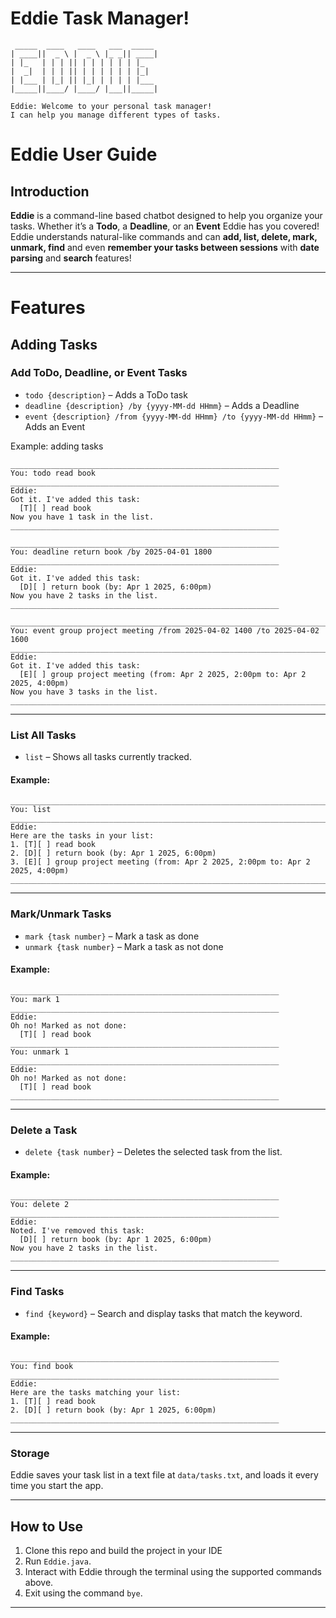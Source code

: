 # Eddie Task Manager!
```
 _____  ____   ____   ___  _____
| ____||  _ \ |  _ \ |_ _|| ____|
| |_   | | | || | | | | | | |_
|  _|  | | | || | | | | | | |_|   
| |___ | |_| || |_| | | | | |___  
|_____||____/ |____/ |___||_____|

Eddie: Welcome to your personal task manager!
I can help you manage different types of tasks.
```

# Eddie User Guide

## Introduction

**Eddie** is a command-line based chatbot designed to help you organize your tasks. Whether it’s a **Todo**, a **Deadline**, or an **Event** Eddie has you covered! Eddie understands natural-like commands and can **add, list, delete, mark, unmark, find** and even **remember your tasks between sessions** with **date parsing** and **search** features!

---
#  Features
## Adding Tasks

### Add ToDo, Deadline, or Event Tasks

- `todo {description}` – Adds a ToDo task
- `deadline {description} /by {yyyy-MM-dd HHmm}` – Adds a Deadline
- `event {description} /from {yyyy-MM-dd HHmm} /to {yyyy-MM-dd HHmm}` – Adds an Event


Example: adding tasks
```
____________________________________________________________
You: todo read book
____________________________________________________________
Eddie:
Got it. I've added this task:
  [T][ ] read book
Now you have 1 task in the list.
____________________________________________________________
```
```
____________________________________________________________
You: deadline return book /by 2025-04-01 1800
____________________________________________________________
Eddie:
Got it. I've added this task:
  [D][ ] return book (by: Apr 1 2025, 6:00pm)
Now you have 2 tasks in the list.
____________________________________________________________
```
```
__________________________________________________________________________________
You: event group project meeting /from 2025-04-02 1400 /to 2025-04-02 1600
__________________________________________________________________________________
Eddie:
Got it. I've added this task:
  [E][ ] group project meeting (from: Apr 2 2025, 2:00pm to: Apr 2 2025, 4:00pm)
Now you have 3 tasks in the list.
__________________________________________________________________________________
```

---

### List All Tasks

- `list` – Shows all tasks currently tracked.

#### Example:
```
__________________________________________________________________________________
You: list
__________________________________________________________________________________
Eddie:
Here are the tasks in your list:
1. [T][ ] read book
2. [D][ ] return book (by: Apr 1 2025, 6:00pm)
3. [E][ ] group project meeting (from: Apr 2 2025, 2:00pm to: Apr 2 2025, 4:00pm)
__________________________________________________________________________________
```

---

### Mark/Unmark Tasks

- `mark {task number}` – Mark a task as done
- `unmark {task number}` – Mark a task as not done

#### Example:
```
____________________________________________________________
You: mark 1
____________________________________________________________
Eddie:
Oh no! Marked as not done:
  [T][ ] read book
____________________________________________________________
You: unmark 1
____________________________________________________________
Eddie:
Oh no! Marked as not done:
  [T][ ] read book
____________________________________________________________
```

---

### Delete a Task

- `delete {task number}` – Deletes the selected task from the list.

#### Example:
```
____________________________________________________________
You: delete 2
____________________________________________________________
Eddie:
Noted. I've removed this task:
  [D][ ] return book (by: Apr 1 2025, 6:00pm)
Now you have 2 tasks in the list.
____________________________________________________________
```

---

### Find Tasks

- `find {keyword}` – Search and display tasks that match the keyword.

#### Example:
```
____________________________________________________________
You: find book
____________________________________________________________
Eddie:
Here are the tasks matching your list:
1. [T][ ] read book
2. [D][ ] return book (by: Apr 1 2025, 6:00pm)
____________________________________________________________
```

---

### Storage

Eddie saves your task list in a text file at `data/tasks.txt`, and loads it every time you start the app.

---

## How to Use

1. Clone this repo and build the project in your IDE
2. Run `Eddie.java`.
3. Interact with Eddie through the terminal using the supported commands above.
4. Exit using the command `bye`.

---

